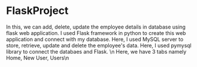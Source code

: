 # FlaskProject
In this, we can add, delete, update the employee details in database using flask web application. I used Flask framework in python to create this web application and connect with my database. Here, I used MySQL server to store, retrieve, update and delete the employee's data. Here, I used pymysql library to connect the databaes and Flask.
\n
Here, we have 3 tabs namely Home, New User, Users\n
